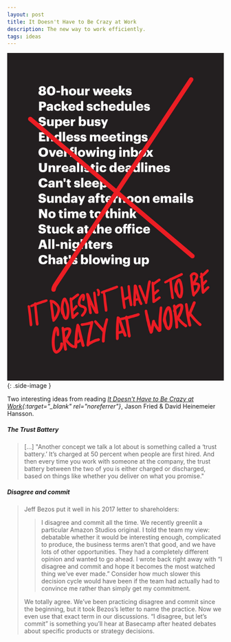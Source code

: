 ```yaml
---
layout: post
title: It Doesn't Have to Be Crazy at Work
description: The new way to work efficiently.
tags: ideas
---
```


![It Doesn't Have to Be Crazy at Work][1]
{: .side-image }

Two interesting ideas from reading *[It Doesn't Have to Be Crazy at Work][2]{:target="_blank" rel="noreferrer"}*, Jason Fried & David Heinemeier Hansson.

##### The Trust Battery

> [...] "Another concept we talk a lot about is something called a ‘trust battery.’ It’s
> charged at 50 percent when people are first hired. And then every time you work
> with someone at the company, the trust battery between the two of you is either
> charged or discharged, based on things like whether you deliver on what you
> promise."

##### Disagree and commit

> Jeff Bezos put it well in his 2017 letter to shareholders:
>
>> I disagree and commit all the time. We recently greenlit a particular Amazon
>> Studios original. I told the team my view: debatable whether it would be
>> interesting enough, complicated to produce, the business terms aren’t that
>> good, and we have lots of other opportunities. They had a completely
>> different opinion and wanted to go ahead. I wrote back right away with “I
>> disagree and commit and hope it becomes the most watched thing we’ve ever
>> made.” Consider how much slower this decision cycle would have been if the
>> team had actually had to convince me rather than simply get my commitment.
>
> We totally agree. We’ve been practicing disagree and commit since the
> beginning, but it took Bezos’s letter to name the practice. Now we even use
> that exact term in our discussions. “I disagree, but let’s commit” is something
> you’ll hear at Basecamp after heated debates about specific products or
> strategy decisions.


[1]: /assets/images/notes/calm.jpg
[2]: https://basecamp.com/books/calm
